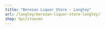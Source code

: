 ```yaml
---
title: "Berezan Liquor Store - Langley"
url: /langley/berezan-liquor-store-langley/
shop: Spirituosen
---
```

